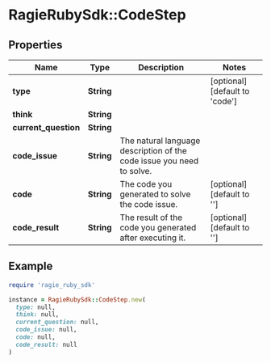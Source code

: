 # RagieRubySdk::CodeStep

## Properties

| Name | Type | Description | Notes |
| ---- | ---- | ----------- | ----- |
| **type** | **String** |  | [optional][default to &#39;code&#39;] |
| **think** | **String** |  |  |
| **current_question** | **String** |  |  |
| **code_issue** | **String** | The natural language description of the code issue you need to solve. |  |
| **code** | **String** | The code you generated to solve the code issue. | [optional][default to &#39;&#39;] |
| **code_result** | **String** | The result of the code you generated after executing it. | [optional][default to &#39;&#39;] |

## Example

```ruby
require 'ragie_ruby_sdk'

instance = RagieRubySdk::CodeStep.new(
  type: null,
  think: null,
  current_question: null,
  code_issue: null,
  code: null,
  code_result: null
)
```

